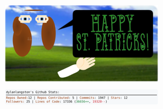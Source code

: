 <!-- 
Version 2.0.224
Built Mon Mar 17 2025 05:06:20 GMT+0000 (Coordinated Universal Time)
-->

<h1 align="center">
  <a href="https://github.com/dylanlangston/dylanlangston/tree/master/src" title="Click to View Source">
    <picture width="100%" alt="Dylan">
      <source media="(prefers-color-scheme: dark)" srcset="dylan-dark.svg?version=2.0.224">
      <img src="dylan-light.svg?version=2.0.224" alt="Dylan">
    </picture>
  </a>
</h1>

<div align="center">
  <picture width="100%" alt="Profile Info and Stats">
    <source media="(prefers-color-scheme: dark)" srcset="stats-dark.svg?version=2.0.224">
    <img src="stats-light.svg?version=2.0.224" alt="Profile Info and Stats">
  </picture>
</div>
